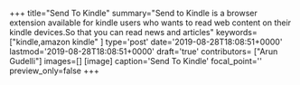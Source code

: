 +++
title="Send To Kindle"
summary="Send to Kindle is a browser extension available for kindle users who wants to read web content on their kindle devices.So that you can read news and articles"
keywords=["kindle,amazon kindle"
]
type='post'
date='2019-08-28T18:08:51+0000'
lastmod='2019-08-28T18:08:51+0000'
draft='true'
contributors= ["Arun Gudelli"]
images=[]
[image]
caption='Send To Kindle'
focal_point=''
preview_only=false
+++




















